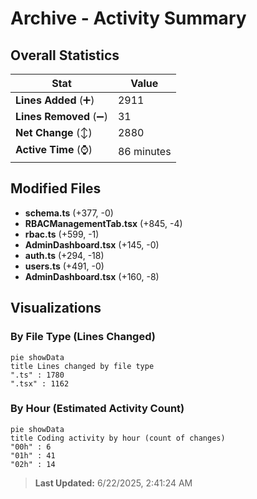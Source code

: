 # Archive - Activity Summary 

## Overall Statistics

| Stat                   | Value                                                             |
| ---------------------- | ----------------------------------------------------------------- |
| **Lines Added** (➕)   | 2911                                          |
| **Lines Removed** (➖) | 31                                        |
| **Net Change** (↕)    | 2880                |
| **Active Time** (⌚)   | 86 minutes |


## Modified Files
- **schema.ts** (+377, -0)
- **RBACManagementTab.tsx** (+845, -4)
- **rbac.ts** (+599, -1)
- **AdminDashboard.tsx** (+145, -0)
- **auth.ts** (+294, -18)
- **users.ts** (+491, -0)
- **AdminDashboard.tsx** (+160, -8)

## Visualizations

### By File Type (Lines Changed)

```mermaid
pie showData
title Lines changed by file type
".ts" : 1780
".tsx" : 1162
```

### By Hour (Estimated Activity Count)

```mermaid
pie showData
title Coding activity by hour (count of changes)
"00h" : 6
"01h" : 41
"02h" : 14
```


> **Last Updated:** 6/22/2025, 2:41:24 AM